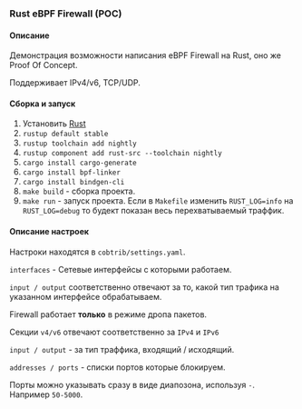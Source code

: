 ### Rust eBPF Firewall (POC)

#### Описание

Демонстрация возможности написания eBPF Firewall на Rust, оно же Proof Of Concept.

Поддерживает IPv4/v6, TCP/UDP.

#### Сборка и запуск

1. Установить [Rust](https://www.rust-lang.org/learn/get-started)
2. `rustup default stable`
3. `rustup toolchain add nightly`
4. `rustup component add rust-src --toolchain nightly`
5. `cargo install cargo-generate`
6. `cargo install bpf-linker`
7. `cargo install bindgen-cli`
8. `make build` - сборка проекта.
9. `make run` - запуск проекта. Если в `Makefile` изменить `RUST_LOG=info` на `RUST_LOG=debug` то будект показан весь перехватываемый траффик.


#### Описание настроек
Настроки находятся в `cobtrib/settings.yaml`.

`interfaces` - Сетевые интерфейсы с которыми работаем.

`input / output` соответственно отвечают за то, какой тип трафика на указанном интерфейсе обрабатываем.

Firewall работает **только** в режиме дропа пакетов.

Секции `v4/v6` отвечают соответственно за `IPv4` и `IPv6`

`input / output` - за тип траффика, входящий / исходящий.

`addresses / ports` - списки портов которые блокируем.

Порты можно указывать сразу в виде диапозона, используя `-`. Например `50-5000`.